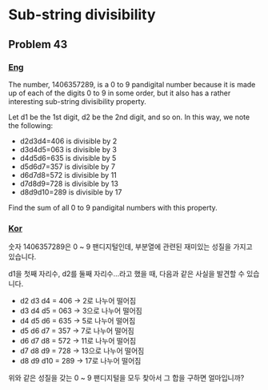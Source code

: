 # Sub-string divisibility
## Problem 43

### [Eng](https://projecteuler.net/problem=43)

The number, 1406357289, is a 0 to 9 pandigital number because it is made up of each of the digits 0 to 9 in some order, but it also has a rather interesting sub-string divisibility property.

Let d1 be the 1st digit, d2 be the 2nd digit, and so on. In this way, we note the following:

* d2d3d4=406 is divisible by 2
* d3d4d5=063 is divisible by 3
* d4d5d6=635 is divisible by 5
* d5d6d7=357 is divisible by 7
* d6d7d8=572 is divisible by 11
* d7d8d9=728 is divisible by 13
* d8d9d10=289 is divisible by 17

Find the sum of all 0 to 9 pandigital numbers with this property.

### [Kor](http://euler.synap.co.kr/prob_detail.php?id=43)

숫자 1406357289은 0 ~ 9 팬디지털인데, 부분열에 관련된 재미있는 성질을 가지고 있습니다.

d1을 첫째 자리수, d2를 둘째 자리수...라고 했을 때, 다음과 같은 사실을 발견할 수 있습니다.

* d2 d3 d4 = 406 → 2로 나누어 떨어짐
* d3 d4 d5 = 063 → 3으로 나누어 떨어짐
* d4 d5 d6 = 635 → 5로 나누어 떨어짐
* d5 d6 d7 = 357 → 7로 나누어 떨어짐
* d6 d7 d8 = 572 → 11로 나누어 떨어짐
* d7 d8 d9 = 728 → 13으로 나누어 떨어짐
* d8 d9 d10 = 289 → 17로 나누어 떨어짐

위와 같은 성질을 갖는 0 ~ 9 팬디지털을 모두 찾아서 그 합을 구하면 얼마입니까?

